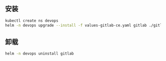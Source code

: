 
## 安装

``` bash
kubectl create ns devops
helm -n devops upgrade --install -f values-gitlab-ce.yaml gitlab ./gitlab
```

## 卸载

``` bash
helm -n devops uninstall gitlab
```
